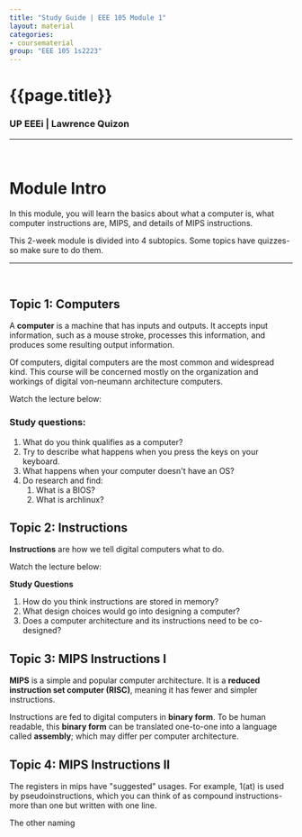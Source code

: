 ```yaml
---
title: "Study Guide | EEE 105 Module 1"
layout: material
categories:
- coursematerial
group: "EEE 105 1s2223"
---
```


# {{page.title}}

### UP EEEi | Lawrence Quizon

<hr><br>

# Module Intro 

In this module, you will learn the basics about what a computer is, what computer instructions are, MIPS, and details of MIPS instructions.

This 2-week module is divided into 4 subtopics. Some topics have quizzes- so make sure to do them.

<hr><br>

## Topic 1: Computers

A **computer** is a machine that has inputs and outputs. It accepts input information, such as a mouse stroke, processes this information, and produces some resulting output information.

Of computers, digital computers are the most common and widespread kind. This course will be concerned mostly on the organization and workings of digital von-neumann architecture computers.

Watch the lecture below:

<!-- iframe here -->

### **Study questions:**
1. What do you think qualifies as a computer?
2. Try to describe what happens when you press the keys on your keyboard.
3. What happens when your computer doesn't have an OS?
4. Do research and find:
   1. What is a BIOS?
   2. What is archlinux?

## Topic 2: Instructions

**Instructions** are how we tell digital computers what to do. 

Watch the lecture below:

<!-- iframe here -->

**Study Questions**
1. How do you think instructions are stored in memory?
2. What design choices would go into designing a computer?
3. Does a computer architecture and its instructions need to be co-designed?

## Topic 3: MIPS Instructions I

**MIPS** is a simple and popular computer architecture. It is a **reduced instruction set computer (RISC)**, meaning it has fewer and simpler instructions.

Instructions are fed to digital computers in **binary form**. To be human readable, this **binary form** can be translated one-to-one into a language called **assembly**; which may differ per computer architecture.

## Topic 4: MIPS Instructions II

The registers in mips have "suggested" usages. For example, $1 ($at) is used by pseudoinstructions, which you can think of as compound instructions- more than one but written with one line.

The other naming 